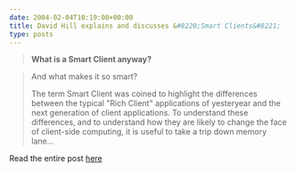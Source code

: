 ```yaml
---
date: 2004-02-04T10:19:00+00:00
title: David Hill explains and discusses &#8220;Smart Clients&#8221;
type: posts
---
```

> **What is a Smart Client anyway?**

>
> And what makes it so smart?
>
> The term Smart Client was coined to highlight the differences between the typical "Rich Client" applications of yesteryear and the next generation of client applications. To understand these differences, and to understand how they are likely to change the face of client-side computing, it is useful to take a trip down memory lane...

Read the entire post [here](http://weblogs.asp.net/dphill/articles/66300.aspx)
